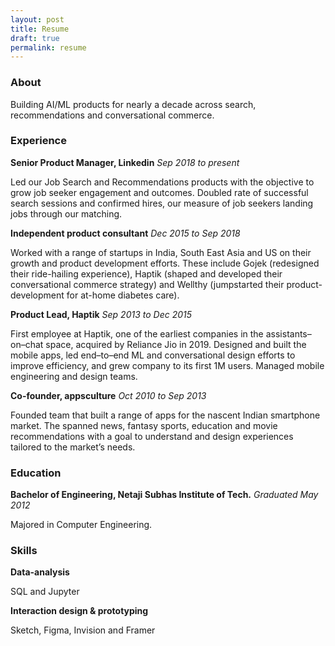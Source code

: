 ```yaml
---
layout: post
title: Resume
draft: true
permalink: resume
---
```


### About
Building AI/ML products for nearly a decade across search, recommendations and conversational commerce.

### Experience
**Senior Product Manager, Linkedin** _Sep 2018 to present_

Led our Job Search and Recommendations products with the objective to grow job seeker engagement and outcomes. Doubled rate of successful search sessions and confirmed hires, our measure of job seekers landing jobs through our matching.

**Independent product consultant** _Dec 2015 to Sep 2018_

Worked with a range of startups in India, South East Asia and US on their growth and product development efforts. These include Gojek (redesigned their ride-hailing experience), Haptik (shaped and developed their conversational commerce strategy) and Wellthy (jumpstarted their product-development for at-home diabetes care).
 
**Product Lead, Haptik** _Sep 2013 to Dec 2015_

First employee at Haptik, one of the earliest companies in the assistants–on–chat space, acquired by Reliance Jio in 2019. Designed and built the mobile apps, led end–to–end ML and conversational design efforts to improve efficiency, and grew company to its first 1M users. Managed mobile engineering and design teams.

**Co-founder, appsculture** _Oct 2010 to Sep 2013_

Founded team that built a range of apps for the nascent Indian smartphone market. The spanned news, fantasy sports, education and movie recommendations with a goal to understand and design experiences tailored to the market’s needs.

### Education

**Bachelor of Engineering, Netaji Subhas Institute of Tech.** _Graduated May 2012_

Majored in Computer Engineering.

### Skills
**Data-analysis**

SQL and Jupyter

**Interaction design & prototyping**

Sketch, Figma, Invision and Framer 
